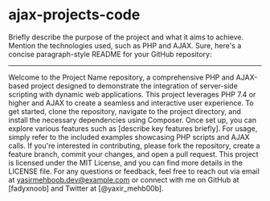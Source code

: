 ﻿# ajax-projects-code

 Briefly describe the purpose of the project and what it aims to achieve. Mention the technologies used, such as PHP and AJAX.
Sure, here's a concise paragraph-style README for your GitHub repository:

---


Welcome to the Project Name repository, a comprehensive PHP and AJAX-based project designed to demonstrate the integration of server-side scripting with dynamic web applications. This project leverages PHP 7.4 or higher and AJAX to create a seamless and interactive user experience. To get started, clone the repository, navigate to the project directory, and install the necessary dependencies using Composer. Once set up, you can explore various features such as [describe key features briefly]. For usage, simply refer to the included examples showcasing PHP scripts and AJAX calls. If you're interested in contributing, please fork the repository, create a feature branch, commit your changes, and open a pull request. This project is licensed under the MIT License, and you can find more details in the LICENSE file. For any questions or feedback, feel free to reach out via email at yasirmehboob.dev@example.com or connect with me on GitHub at [fadyxnoob] and Twitter at [@yaxir_mehb00b].
